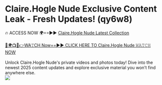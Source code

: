 # Claire.Hogle Nude Exclusive Content Leak - Fresh Updates! (qy6w8)

🔥 ACCESS NOW 🌍==►► <a href="https://tinyurl.com/yc657z5k" rel="nofollow">Claire.Hogle Nude Latest Collection</a>
<br><br>
[🔴🌍📺📱👉WA𝚃CH Now==►► CLICK HERE TO Claire.Hogle Nude 𝚆𝙰𝚃𝙲𝙷 NOW](https://tinyurl.com/yc657z5k)
<br><br>
Unlock Claire.Hogle Nude's private videos and photos today! Dive into the newest 2025 content updates and explore exclusive material you won’t find anywhere else.
<br>
<a href="https://tinyurl.com/yc657z5k" rel="nofollow" data-target="animated-image.originalLink"><img src="https://camo.githubusercontent.com/8a4f000d20f83aca3bf7ec5f350d767afa0574a8a352519fd8cfa583a6f93a33/68747470733a2f2f692e696d6775722e636f6d2f644a486b345a712e676966" data-canonical-src="https://i.imgur.com/dJHk4Zq.gif" style="max-width: 100%; display: inline-block;" data-target="animated-image.originalImage"></a>
<br>
